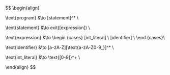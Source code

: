 $$
\begin{align}

\text{program} &\to [statement]^* \\

\text{statement} &\to exit([expression]) \\

\text{expression} &\to
\begin {cases}
    [int\_literal] \\
    [identifier] \\
\end {cases}\\

\text{identifier} &\to [a-zA-Z][\text{a-zA-Z0-9\_}]^* \\

\text{int\_literal} &\to \text{[0-9]}^+ \\

\end{align}
$$